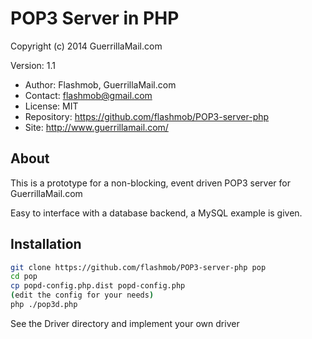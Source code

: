 POP3 Server in PHP
=========

Copyright (c) 2014 GuerrillaMail.com

Version: 1.1
- Author: Flashmob, GuerrillaMail.com
- Contact: flashmob@gmail.com
- License: MIT
- Repository: https://github.com/flashmob/POP3-server-php
- Site: http://www.guerrillamail.com/



About
----

This is a prototype for a non-blocking, event driven POP3 server for GuerrillaMail.com

Easy to interface with a database backend, a MySQL example is given.


Installation
--------------


```sh
git clone https://github.com/flashmob/POP3-server-php pop
cd pop
cp popd-config.php.dist popd-config.php
(edit the config for your needs)
php ./pop3d.php
```

See the Driver directory and implement your own driver


